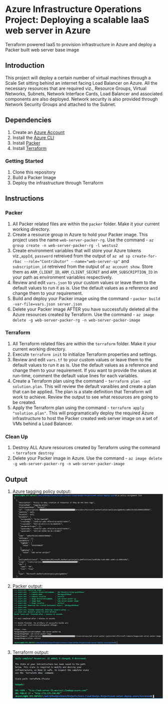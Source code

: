 # Azure Infrastructure Operations Project: Deploying a scalable IaaS web server in Azure
Terraform powered IaaS to provision infrastructure in Azure and deploy a Packer built web server base image

## Introduction
This project will deploy a certain number of virtual machines through a Scale Set sitting behind an internet facing Load Balancer on Azure. All the necessary resources that are required viz., Resource Groups, Virtual Networks, Subnets, Network Interface Cards, Load Balancer and associated components are also deployed. Network security is also provided through Network Security Groups and attached to the Subnet.

## Dependencies
1. Create an [Azure Account](https://portal.azure.com) 
2. Install the [Azure CLI](https://docs.microsoft.com/en-us/cli/azure/install-azure-cli?view=azure-cli-latest)
3. Install [Packer](https://www.packer.io/downloads)
4. Install [Terraform](https://www.terraform.io/downloads.html)

### Getting Started
1. Clone this repository 
2. Build a Packer Image
3. Deploy the infrastructure through Terraform

## Instructions

### Packer
1. All Packer related files are within the `packer` folder. Make it your current working directory.
2. Create a resource group in Azure to hold your Packer image. This project uses the name `web-server-packer-rg`. Use the command - `az group create -n web-server-packer-rg -l westus2`
3. Create environment variables that will store your Azure tokens viz.,`appId`, `password` retreived from the output of `az ad sp create-for-rbac --role="Contributor" --name="web-server-sp"` and `subscription_id` retreived from the output of `az account show`. Store them as `ARM_CLIENT_ID`, `ARM_CLIENT_SECRET` and `ARM_SUBSCRIPTION_ID` in your path as environment variables respectively.
3. Review and edit `vars.json` to your custom values or leave them to the default values to run it as is. Use the default values as a reference and change them to your requirement. 
4. Build and deploy your Packer image using the command - `packer build -var-file=vars.json server.json`
5. Delete your Packer image AFTER you have successfully deleted all the Azure resources created by Terraform. Use the command - `az image delete -g web-server-packer-rg -n web-server-packer-image`

### Terraform
1. All Terraform related files are within the `terraform` folder. Make it your current working directory.
2. Execute `terraform init` to initialize Terraform properties and settings.
3. Review and edit `vars.tf` to your custom values or leave them to the default values to run it as is. Use the default values as a reference and change them to your requirement. If you want to provide the values at run-time, comment the default value lines for each variables.
4. Create a Terraform plan using the command - `terraform plan -out solution.plan`. This will review the default varaibles and create a plan that can be applied. The plan is a state definition that Terraform will work to achieve. Review the output to see what resources are going to be created.
5. Apply the Terraform plan using the command - `terraform apply "solution.plan"`. This will programatically deploy the required Azure infrastructure to host the Packer created web server image on a set of VMs behind a Load Balancer.


### Clean Up
1. Destroy ALL Azure resources created by Terraform using the command - `terraform destroy`
2. Delete your Packer image in Azure. Use the command - `az image delete -g web-server-packer-rg -n web-server-packer-image`


## Output
1. Azure tagging policy output:
![AZ Policy output](screenshots/az-policy-assignment.png)

2. Packer output:
![Packer output](screenshots/packer-output.PNG)

3. Terraform output:
![Terraform output](screenshots/terraform-output.PNG)
